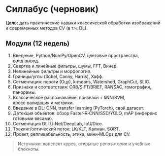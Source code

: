 # Силлабус (черновик)

**Цель:** дать практические навыки классической обработки изображений и современных методов CV (в т.ч. DL).

## Модули (12 недель)
1. Введение, Python/NumPy/OpenCV, цветовые пространства, ввод‑вывод.
2. Свертка и линейные фильтры, шумы, FFT, Винер.
3. Нелинейные фильтры и морфология.
4. Границы/углы (Sobel, Canny, Harris), Хафф.
5. Сегментация: пороги (Оцу), k‑means, Watershed, GraphCut, SLIC.
6. Признаки и соответствия: ORB/SIFT/BRIEF, RANSAC, гомография, панорамы.
7. Классическое распознавание: признаки + kNN/SVM, кросс‑валидация и метрики.
8. Введение в DL: CNN, transfer learning (PyTorch), свой датасет.
9. Детекция объектов: обзор Faster‑R‑CNN/SSD/YOLO, mAP (инференс готовыми весами).
10. Сегментация DL: U‑Net/DeepLab, IoU/Dice.
11. Трекинг/оптический поток: LK/KLT, Калман, SORT.
12. Проект, репликабельность, этика, мини‑MLOps для CV.

> Источники: конспект курса, открытые репозитории и учебные блокноты.
